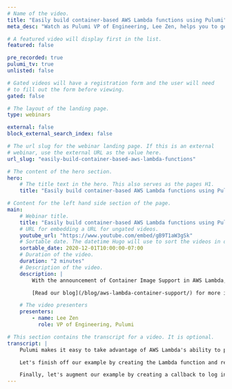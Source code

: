 ```yaml
---
# Name of the video.
title: "Easily build container-based AWS Lambda functions using Pulumi"
meta_desc: "Watch as Pulumi VP of Engineering, Lee Zen, helps you to get started using Container Image Support in AWS Lambda."

# A featured video will display first in the list.
featured: false

pre_recorded: true
pulumi_tv: true
unlisted: false

# Gated videos will have a registration form and the user will need
# to fill out the form before viewing.
gated: false

# The layout of the landing page.
type: webinars

external: false
block_external_search_index: false

# The url slug for the webinar landing page. If this is an external
# webinar, use the external URL as the value here.
url_slug: "easily-build-container-based-aws-lambda-functions"

# The content of the hero section.
hero:
    # The title text in the hero. This also serves as the pages H1.
    title: "Easily build container-based AWS Lambda functions using Pulumi"

# Content for the left hand side section of the page.
main:
    # Webinar title.
    title: "Easily build container-based AWS Lambda functions using Pulumi"
    # URL for embedding a URL for ungated videos.
    youtube_url: "https://www.youtube.com/embed/gB9T1aW3gSk"
    # Sortable date. The datetime Hugo will use to sort the videos in date order.
    sortable_date: 2020-12-01T10:00:00-07:00
    # Duration of the video.
    duration: "2 minutes"
    # Description of the video.
    description: |
        With the announcement of Container Image Support in AWS Lambda, the workflow for publishing serverless components is now easier than ever.  Watch as Pulumi VP of Engineering, Lee Zen, helps you to get started using this powerful new feature.

        [Read our blog](/blog/aws-lambda-container-support/) for more information.

    # The video presenters
    presenters:
        - name: Lee Zen
          role: VP of Engineering, Pulumi

# This section contains the transcript for a video. It is optional.
transcript: |
    Pulumi makes it easy to take advantage of AWS Lambda's ability to package serverless functions as container images. In this video, we will the video thumbnailer. Let's start with the bucket that we can push videos to. Before, running FFmpeg and Lambda was onerous. Now we can still be package it as part of our container, build it, and push the image to ECR. Pulumi makes it easy with a single line of code. Next, we need to give Lambda the right permissions for this function. We're able to take advantage of the IDE use, automatic deletion as well as TypeScript enums.

    Let's finish off our example by creating the Lambda function and referencing the image we just pushed. It's easy to wire up the functions to the S3 bucket notifications in a single line of code. We export the bucket name for use out of our program.

    Finally, let's augment our example by creating a callback to log information on when we create new thumbnails. That's it. And just a couple of lines of code, we built the thumbnailing service. Let's deploy it here. You can see it's building the container image, pushing it as well as creating the various other resources we've defined. While that's deploying, let's take a quick look at our Docker file to see how we're building our image. You can see it's fairly straightforward. Let's also take a quick look at the function handler. We're simply shelling out to FFmpeg and copying the thumbnail to S3. Let's grab a simple clip to try out. Our deployment finished in just a couple of minutes. Let's watch the logs for our stack and try uploading our clip. We can see the logs for the function processing the clip. We can also see the logs for other function that logs thumbnail creation. Let's copy that thumbnail and take a look. Success. We hope you can see just how simple and easy Pulumi makes it to use container images with AWS Lambda. Our examples are in TypeScript, but Pulumi also supports Python, .NET and Go. Give it a try today.
---
```

